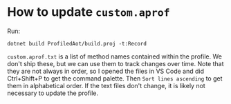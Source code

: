 # How to update `custom.aprof`

Run:

    dotnet build ProfiledAot/build.proj -t:Record

`custom.aprof.txt` is a list of method names contained within the profile. We
don't ship these, but we can use them to track changes over time. Note that they
are not always in order, so I opened the files in VS Code and did Ctrl+Shift+P
to get the command palette. Then `Sort lines ascending` to get them in
alphabetical order. If the text files don't change, it is likely not necessary
to update the profile.